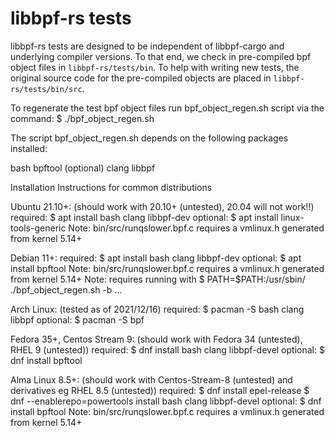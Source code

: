 # libbpf-rs tests

libbpf-rs tests are designed to be independent of libbpf-cargo and underlying
compiler versions. To that end, we check in pre-compiled bpf object files in
`libbpf-rs/tests/bin`. To help with writing new tests, the original source
code for the pre-compiled objects are placed in `libbpf-rs/tests/bin/src`.

To regenerate the test bpf object files 
run bpf_object_regen.sh script via the command:
$ ./bpf_object_regen.sh

The script bpf_object_regen.sh depends on the following packages installed:

bash
bpftool (optional)
clang
libbpf

Installation Instructions for common distributions

Ubuntu 21.10+: (should work with 20.10+ (untested), 20.04 will not work!!)
required:
$ apt install bash clang libbpf-dev
optional:
$ apt install linux-tools-generic
Note: bin/src/runqslower.bpf.c requires a vmlinux.h generated from kernel 5.14+

Debian 11+:
required:
$ apt install bash clang libbpf-dev
optional:
$ apt install bpftool
Note: bin/src/runqslower.bpf.c requires a vmlinux.h generated from kernel 5.14+
Note: requires running with 
$ PATH=$PATH:/usr/sbin/ ./bpf_object_regen.sh -b ...

Arch Linux: (tested as of 2021/12/16)
required:
$ pacman -S bash clang libbpf
optional:
$ pacman -S bpf

Fedora 35+, Centos Stream 9: (should work with Fedora 34 (untested), RHEL 9 (untested))
required:
$ dnf install bash clang libbpf-devel
optional:
$ dnf install bpftool

Alma Linux 8.5+: (should work with Centos-Stream-8 (untested) and derivatives eg RHEL 8.5 (untested))
required:
$ dnf install epel-release
$ dnf --enablerepo=powertools install bash clang libbpf-devel
optional:
$ dnf install bpftool
Note: bin/src/runqslower.bpf.c requires a vmlinux.h generated from kernel 5.14+

